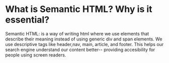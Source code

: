 # What is Semantic HTML? Why is it essential? 
Semantic HTML: is a way of writing html where we use elements that describe their meaning instead of using generic div and span elements. We use descriptive tags like header,nav, main, article, and footer. This helps our search engine understand our content better-- providing accesibility for people using screen readers.
